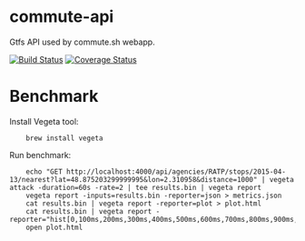 commute-api
===========

Gtfs API used by commute.sh webapp.

[![Build Status](https://travis-ci.org/helyx-io/commute-api.svg?branch=master)](https://travis-ci.org/helyx-io/commute-api)
[![Coverage Status](https://coveralls.io/repos/helyx-io/commute-api/badge.png)](https://coveralls.io/r/helyx-io/commute-api)


Benchmark
=========

Install Vegeta tool:

```
    brew install vegeta
```

Run benchmark:

```
    echo "GET http://localhost:4000/api/agencies/RATP/stops/2015-04-13/nearest?lat=48.875203299999995&lon=2.310958&distance=1000" | vegeta attack -duration=60s -rate=2 | tee results.bin | vegeta report
    vegeta report -inputs=results.bin -reporter=json > metrics.json
    cat results.bin | vegeta report -reporter=plot > plot.html
    cat results.bin | vegeta report -reporter="hist[0,100ms,200ms,300ms,400ms,500ms,600ms,700ms,800ms,900ms,1000ms]"
    open plot.html
```

